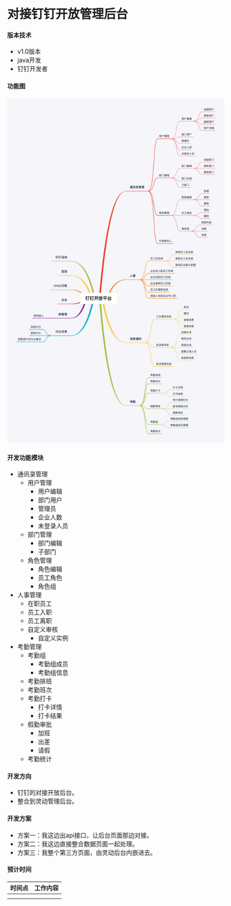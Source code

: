 # 对接钉钉开放管理后台
#### 版本技术
-   v1.0版本
-   java开发
-   钉钉开发者

#### 功能图

![钉钉开放平台](../images/dingding01.png)

#### 开发功能模块

+ 通讯录管理
  + 用户管理
    + 用户编辑
    + 部门用户
    + 管理员
    + 企业人数
    + 未登录人员
  + 部门管理
    + 部门编辑
    + 子部门
  + 角色管理
    + 角色编辑
    + 员工角色
    + 角色组
+ 人事管理
  + 在职员工
  + 员工入职
  + 员工离职
  + 自定义审核
    + 自定义实例
+ 考勤管理
  + 考勤组
    + 考勤组成员
    + 考勤组信息
  + 考勤排班
  + 考勤班次
  + 考勤打卡
    + 打卡详情
    + 打卡结果
  + 假勤审批
    + 加班
    + 出差
    + 请假
  + 考勤统计



#### 开发方向

- 钉钉的对接开放后台。
- 整合到灵动管理后台。

#### 开发方案

- 方案一：我这边出api接口，让后台页面那边对接。
- 方案二：我这边直接整合数据页面一起处理。
- 方案三：我整个第三方页面，由灵动后台内嵌进去。

#### 预计时间

| 时间点 | 工作内容 |
| :----- | :------- |
|        |          |
|        |          |

